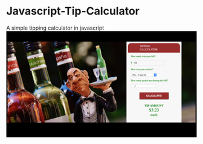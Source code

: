 # Javascript-Tip-Calculator
A simple tipping calculator in javascript
<img src="https://github.com/kiaito/Javascript-Tip-Calculator/blob/master/tipscreenshot.png?raw=true"/>

